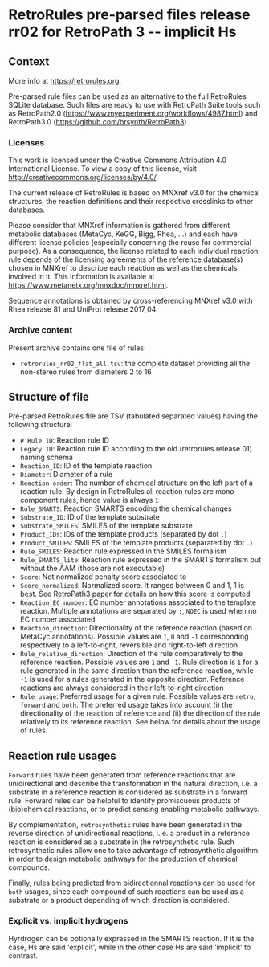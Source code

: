 # RetroRules pre-parsed files release rr02 for RetroPath 3 -- implicit Hs

## Context

More info at https://retrorules.org.

Pre-parsed rule files can be used as an alternative to the full
RetroRules SQLite database. Such files are ready to use with 
RetroPath Suite tools such as RetroPath2.0
(https://www.myexperiment.org/workflows/4987.html) and RetroPath3.0
(https://github.com/brsynth/RetroPath3).


### Licenses

This work is licensed under the Creative Commons Attribution 4.0
International License. To view a copy of this license, visit
http://creativecommons.org/licenses/by/4.0/.

The current release of RetroRules is based on MNXref v3.0 for the
chemical structures, the reaction definitions and their respective
crosslinks to other databases.

Please consider that MNXref information is gathered from different
metabolic databases (MetaCyc, KeGG, Bigg, Rhea, ...) and each have
different license policies (especially concerning the reuse for
commercial purpose). As a consequence, the license related to each
individual reaction rule depends of the licensing agreements of the
reference database(s) chosen in MNXref to describe each reaction as
well as the chemicals involved in it. This information is available
at https://www.metanetx.org/mnxdoc/mnxref.html.

Sequence annotations is obtained by cross-referencing MNXref v3.0
with Rhea release 81 and UniProt release 2017_04.


### Archive content

Present archive contains one file of rules:

- `retrorules_rr02_flat_all.tsv`: the complete dataset providing all the non-stereo rules from diameters 2 to 16


## Structure of file

Pre-parsed RetroRules file are TSV (tabulated separated values) having the following structure:

- `# Rule ID`: Reaction rule ID
- `Legacy ID`: Reaction rule ID according to the old (retrorules release 01) naming schema
- `Reaction_ID`: ID of the template reaction
- `Diameter`: Diameter of a rule
- `Reaction order`: The number of chemical structure on the left part of a reaction rule. By design in RetroRules all
reaction rules are mono-component rules, hence value is always `1`
- `Rule_SMARTS`: Reaction SMARTS encoding the chemical changes
- `Substrate_ID`: ID of the template substrate
- `Substrate_SMILES`: SMILES of the template substrate
- `Product_IDs`: IDs of the template products (separated by dot `.`)
- `Product_SMILES`: SMILES of the template products (separated by dot `.`)
- `Rule_SMILES`: Reaction rule expressed in the SMILES formalism
- `Rule_SMARTS_lite`: Reaction rule expressed in the SMARTS formalism but without the AAM (those are not executable)
- `Score`: Not normalized penalty score associated to
- `Score_normalized`: Normalized score. It ranges between 0 and 1, 1 is best. See RetroPath3 paper for details
on how this score is computed
- `Reaction_EC_number`: EC number annotations associated to the template reaction. Multiple annotations are separated
by `;`, `NOEC` is used when no EC number associated
- `Reaction_direction`: Directionality of the reference reaction (based on MetaCyc annotations). Possible values
are `1`, `0` and `-1` corresponding respectively to a left-to-right, reversible and right-to-left direction
- `Rule_relative_direction`: Direction of the rule comparatively to the reference reaction. Possible values are  `1`
and  `-1`. Rule direction is `1`   for a rule generated in the same direction than the reference reaction,  while `-1`
is used for a rules generated in the opposite direction. Reference reactions are always considered in their
left-to-right direction
- `Rule_usage`: Preferred usage for a given rule. Possible values are `retro`, `forward` and `both`. The preferred
usage takes into account (i) the directionality of the reaction of reference and (ii) the direction of the rule
relatively to its reference reaction. See below for details about the usage of rules.


## Reaction rule usages

`Forward` rules have been generated from reference reactions that are unidirectional and describe the transformation
in the natural direction, i.e. a substrate in a reference reaction is considered as substrate in a forward rule.
Forward rules can be helpful to identify promiscuous products of (bio)chemical reactions, or to predict sensing
enabling metabolic pathways.

By complementation, `retrosynthetic` rules have been generated in the reverse direction of unidirectional reactions,
i. e. a product in a reference reaction is considered as a substrate in the retrosynthetic rule. Such retrosynthetic
rules allow one to take advantage of retrosynthetic algorithm in order to design metabolic pathways for the production
of chemical compounds.

Finally, rules being predicted from bidirectionnal reactions can be used for `both` usages, since each compound of such
reactions can be used as a substrate or a product depending of which direction is considered.


### Explicit vs. implicit hydrogens

Hyrdrogen can be optionally expressed in the SMARTS reaction. If it
is the case, Hs are said 'explicit', while in the other case Hs are
said 'implicit' to contrast.